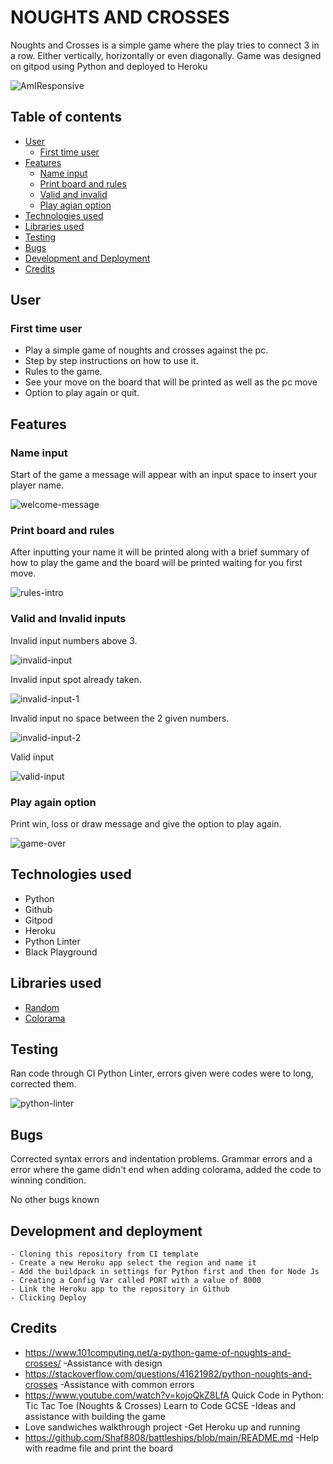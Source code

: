 # NOUGHTS AND CROSSES

Noughts and Crosses is a simple game where the play tries to connect 3 in a row. Either vertically, horizontally or even diagonally.
Game was designed on gitpod using Python and deployed to Heroku

![AmIResponsive](test-images/am-i-responsive.png)

## Table of contents
 -  [User](#user)
    - [First time user](#first-time-user) 
 - [Features](#features)
    - [Name input](#name-input)
    - [Print board and rules](#print-board-and-rules)
    - [Valid and invalid](#valid-and-invalid-inputs)
    - [Play agian option](#play-again-option)
 - [Technologies used](#technologies)
 - [Libraries used](#libraries-used)
 - [Testing](#testing)
 - [Bugs](#bugs)
 - [Development and Deployment](#development-and-deployment)
 - [Credits](#credits)

## User
  ### First time user
  - Play a simple game of noughts and crosses against the pc.
  - Step by step instructions on how to use it.
  - Rules to the game.
  - See your move on the board that will be printed as well as the pc move
  - Option to play again or quit.

## Features
 ### Name input
 Start of the game a message will appear with an input space to insert your player name.

 ![welcome-message](test-images/welcome-message-name.png)

 ### Print board and rules
 After inputting your name it will be printed along with a brief summary of how to play the game and the board will be printed waiting for you first move.

 ![rules-intro](test-images/rules-and-intro.png)

 ### Valid and Invalid inputs
 Invalid input numbers above 3.

 ![invalid-input](test-images/input-above-3.png)

 Invalid input spot already taken.

 ![invalid-input-1](test-images/input-spot-taken.png)

 Invalid input no space between the 2 given numbers.

 ![invalid-input-2](test-images/invalid-no-space.png)

 Valid input

 ![valid-input](test-images/correct-input-valid.png)

 ### Play again option
 Print win, loss or draw message and give the option to play again.

 ![game-over](test-images/play-again.png)

## Technologies used
- Python
- Github
- Gitpod
- Heroku
- Python Linter
- Black Playground

## Libraries used
- [Random](https://docs.python.org/3/library/random.html)
- [Colorama](https://pypi.org›project›colorama)

## Testing
Ran code through CI Python Linter, errors given were codes were to long, corrected them.

![python-linter](test-images/python-linter.png)

## Bugs
Corrected syntax errors and indentation problems. Grammar errors and a error where the game didn't end when adding colorama, added the code to winning condition.

No other bugs known

## Development and deployment

    - Cloning this repository from CI template
    - Create a new Heroku app select the region and name it
    - Add the buildpack in settings for Python first and then for Node Js
    - Creating a Config Var called PORT with a value of 8000
    - Link the Heroku app to the repository in Github
    - Clicking Deploy

## Credits
   - https://www.101computing.net/a-python-game-of-noughts-and-crosses/ -Assistance with design
   - https://stackoverflow.com/questions/41621982/python-noughts-and-crosses -Assistance with common errors
   - https://www.youtube.com/watch?v=kojoQkZ8LfA Quick Code in Python: Tic Tac Toe (Noughts & Crosses) Learn to Code GCSE -Ideas and assistance with building the game
   - Love sandwiches walkthrough project -Get Heroku up and running
   - https://github.com/Shaf8808/battleships/blob/main/README.md -Help with readme file and print the board
